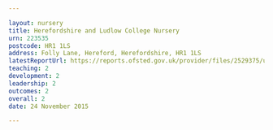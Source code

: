 ```yaml
---

layout: nursery
title: Herefordshire and Ludlow College Nursery
urn: 223535
postcode: HR1 1LS
address: Folly Lane, Hereford, Herefordshire, HR1 1LS
latestReportUrl: https://reports.ofsted.gov.uk/provider/files/2529375/urn/223535.pdf
teaching: 2
development: 2
leadership: 2
outcomes: 2
overall: 2
date: 24 November 2015

---
```

